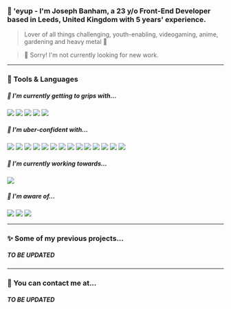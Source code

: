 ### 👋 'eyup - I'm Joseph Banham, a 23 y/o Front-End Developer based in Leeds, United Kingdom with 5 years' experience.

> Lover of all things challenging, youth-enabling, videogaming, anime, gardening and heavy metal 🤘

> 🔴 Sorry! I'm not currently looking for new work.

---

### 🔧 Tools & Languages

##### 🤔 I'm currently getting to grips with...
![](https://img.shields.io/badge/TypeScript-informational?style=flat&logo=<LOGO_NAME>&logoColor=white&color=0176c6)
![](https://img.shields.io/badge/React-informational?style=flat&logo=<LOGO_NAME>&logoColor=white&color=5ed4f3)
![](https://img.shields.io/badge/Next.js-informational?style=flat&logo=<LOGO_NAME>&logoColor=white&color=f7c427)
![](https://img.shields.io/badge/GraphQL-informational?style=flat&logo=<LOGO_NAME>&logoColor=white&color=de33a6)
![](https://img.shields.io/badge/The_reason_why_all_my_diets_end_up_failing..._🍫-informational?style=flat&logo=<LOGO_NAME>&logoColor=white&color=000000)

##### 💪 I'm uber-confident with...
![](https://img.shields.io/badge/HTML5-informational?style=flat&logo=<LOGO_NAME>&logoColor=white&color=e85d24)
![](https://img.shields.io/badge/CSS3-informational?style=flat&logo=<LOGO_NAME>&logoColor=white&color=249cda)
![](https://img.shields.io/badge/JavaScript_(ES6)-informational?style=flat&logo=<LOGO_NAME>&logoColor=white&color=eed151)
![](https://img.shields.io/badge/JQuery-informational?style=flat&logo=<LOGO_NAME>&logoColor=white&color=0764ab)
![](https://img.shields.io/badge/SCSS/SASS-informational?style=flat&logo=<LOGO_NAME>&logoColor=white&color=c76494)
![](https://img.shields.io/badge/Git-informational?style=flat&logo=<LOGO_NAME>&logoColor=white&color=e94e31)
![](https://img.shields.io/badge/GitHub-informational?style=flat&logo=<LOGO_NAME>&logoColor=white&color=302f2f)
![](https://img.shields.io/badge/Bitbucket-informational?style=flat&logo=<LOGO_NAME>&logoColor=white&color=2580f7)
![](https://img.shields.io/badge/NPM-informational?style=flat&logo=<LOGO_NAME>&logoColor=white&color=c53635)
![](https://img.shields.io/badge/Adobe_Target-informational?style=flat&logo=<LOGO_NAME>&logoColor=white&color=01d2f4)
![](https://img.shields.io/badge/A/B_Testing-informational?style=flat&logo=<LOGO_NAME>&logoColor=white&color=2bbc8a)
![](https://img.shields.io/badge/Adobe_Experience_Manager_(AEM)-informational?style=flat&logo=<LOGO_NAME>&logoColor=white&color=e98440)
![](https://img.shields.io/badge/Hybris_1810-informational?style=flat&logo=<LOGO_NAME>&logoColor=white&color=014994)
![](https://img.shields.io/badge/WCAG_2.1_AA_Accessibility_(A11Y)-informational?style=flat&logo=<LOGO_NAME>&logoColor=white&color=000000)

##### 🌱 I'm currently working towards...
![](https://img.shields.io/badge/Becoming_an_Adobe_Certified_Expert_Adobe_Target_Business_Practitioner_(ATBP_ACE)-informational?style=flat&logo=<LOGO_NAME>&logoColor=white&color=2bbc8a)


##### 💭 I'm aware of...
![](https://img.shields.io/badge/MySQL-informational?style=flat&logo=<LOGO_NAME>&logoColor=white&color=dd8a00)
![](https://img.shields.io/badge/Java-informational?style=flat&logo=<LOGO_NAME>&logoColor=white&color=e51f24)
![](https://img.shields.io/badge/The_elephant_in_the_room_🐘-informational?style=flat&logo=<LOGO_NAME>&logoColor=white&color=ffffff)

---

### ✨ Some of my previous projects...

##### TO BE UPDATED

---

### 💬 You can contact me at...

##### TO BE UPDATED
